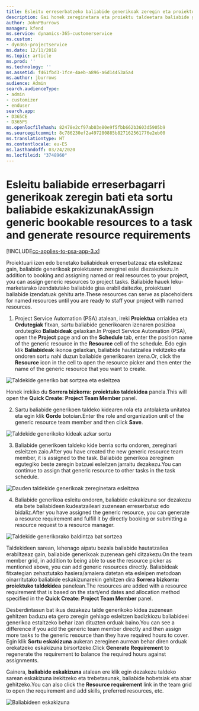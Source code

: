 ```yaml
---
title: Esleitu erreserbatzeko baliabide generikoak zeregin eta proiektu talde bati
description: Gai honek zereginetara eta proiektu taldeetara baliabide generikoak erreserbatzeko informazioa eskaintzen du.
author: JohnPBurrows
manager: kfend
ms.service: dynamics-365-customerservice
ms.custom:
- dyn365-projectservice
ms.date: 12/11/2018
ms.topic: article
ms.prod: ''
ms.technology: ''
ms.assetid: f461fbd3-1fce-4aeb-a896-a6d14453a5a4
ms.author: jburrows
audience: Admin
search.audienceType:
- admin
- customizer
- enduser
search.app:
- D365CE
- D365PS
ms.openlocfilehash: 82478e2cf97ab03e80e9f5fbb662b3603d5905b9
ms.sourcegitcommit: 8c786230ef2a497280885b827162561776e2eb00
ms.translationtype: HT
ms.contentlocale: eu-ES
ms.lasthandoff: 03/24/2020
ms.locfileid: "3748960"
---
```

# <a name="assign-generic-bookable-resources-to-a-task-and-generate-resource-requirements"></a><span data-ttu-id="6b500-103">Esleitu baliabide erreserbagarri generikoak zeregin bati eta sortu baliabide eskakizunak</span><span class="sxs-lookup"><span data-stu-id="6b500-103">Assign generic bookable resources to a task and generate resource requirements</span></span> 

[!INCLUDE[cc-applies-to-psa-app-3.x](../includes/cc-applies-to-psa-app-3x.md)]

<span data-ttu-id="6b500-104">Proiektuari izen edo benetako baliabideak erreserbatzeaz eta esleitzeaz gain, baliabide generikoak proiektuaren zereginei eslei diezaiezkezu.</span><span class="sxs-lookup"><span data-stu-id="6b500-104">In addition to booking and assigning named or real resources to your project, you can assign generic resources to project tasks.</span></span> <span data-ttu-id="6b500-105">Baliabide hauek leku-marketarako izendatutako baliabide gisa erabil daitezke, proiektuari baliabide izendatuak gehitu arte.</span><span class="sxs-lookup"><span data-stu-id="6b500-105">These resources can serve as placeholders for named resources until you are ready to staff your project with named resources.</span></span> 

1. <span data-ttu-id="6b500-106">Project Service Automation (PSA) atalean, ireki **Proiektua** orrialdea eta **Ordutegiak** fitxan, sartu baliabide generikoaren izenaren posizioa ordutegiko **Baliabideak** gelaxkan.</span><span class="sxs-lookup"><span data-stu-id="6b500-106">In Project Service Automation (PSA), open the **Project** page and on the **Schedule** tab, enter the position name of the generic resource in the **Resource** cell of the schedule.</span></span> <span data-ttu-id="6b500-107">Edo egin klik **Baliabideak** ikonoa gelaxkan, baliabide hautatzailea irekitzeko eta ondoren sortu nahi duzun baliabide generikoaren izena.</span><span class="sxs-lookup"><span data-stu-id="6b500-107">Or, click the **Resource** icon in the cell to open the resource picker and then enter the name of the generic resource that you want to create.</span></span>

![Taldekide generiko bat sortzea eta esleitzea](media/RM-how-to-9.png)

<span data-ttu-id="6b500-109">Honek irekiko du **Sorrera bizkorra: proiektuko taldekidea** panela.</span><span class="sxs-lookup"><span data-stu-id="6b500-109">This will open the **Quick Create: Project Team Member** panel.</span></span> 

2. <span data-ttu-id="6b500-110">Sartu baliabide generikoen taldeko kidearen rola eta antolaketa unitatea eta egin klik **Gorde** botoian.</span><span class="sxs-lookup"><span data-stu-id="6b500-110">Enter the role and organization unit of the generic resource team member and then click **Save**.</span></span>

![Taldekide generikoko kideak azkar sortu](media/RM-how-to-10.png)

3. <span data-ttu-id="6b500-112">Baliabide generikoen taldeko kide berria sortu ondoren, zereginari esleitzen zaio.</span><span class="sxs-lookup"><span data-stu-id="6b500-112">After you have created the new generic resource team member, it is assigned to the task.</span></span> <span data-ttu-id="6b500-113">Baliabide generikoa zereginen egutegiko beste zeregin batzuei esleitzen jarraitu dezakezu.</span><span class="sxs-lookup"><span data-stu-id="6b500-113">You can continue to assign that generic resource to other tasks in the task schedule.</span></span>

![Dauden taldekide generikoak zereginetara esleitzea](media/RM-how-to-11.png)

4. <span data-ttu-id="6b500-115">Baliabide generikoa esleitu ondoren, baliabide eskakizuna sor dezakezu eta bete baliabideen kudeatzaileari zuzenean erreserbatuz edo bidaliz.</span><span class="sxs-lookup"><span data-stu-id="6b500-115">After you have assigned the generic resource, you can generate a resource requirement and fulfill it by directly booking or submitting a resource request to a resource manager.</span></span>

![Taldekide generikorako baldintza bat sortzea](media/RM-how-to-12.png)

<span data-ttu-id="6b500-117">Taldekideen sarean, lehenago aipatu bezala baliabide hautatzailea erabiltzeaz gain, baliabide generikoak zuzenean gehi ditzakezu.</span><span class="sxs-lookup"><span data-stu-id="6b500-117">On the team member grid, in addition to being able to use the resource picker as mentioned above, you can add generic resources directly.</span></span> <span data-ttu-id="6b500-118">Baliabideak fitxategian zehaztutako hasiera/amaiera datetan eta esleipen metodoan oinarritutako baliabide eskakizunarekin gehitzen dira **Sorrera bizkorra: proiektuko taldekidea** panelean.</span><span class="sxs-lookup"><span data-stu-id="6b500-118">The resources are added with a resource requirement that is based on the start/end dates and allocation method specified in the **Quick Create: Project Team Member** panel.</span></span>

<span data-ttu-id="6b500-119">Desberdintasun bat ikus dezakezu talde generikoko kidea zuzenean gehitzen baduzu eta gero zeregin gehiago esleitzen badizkiozu baliabideei generikoa estaltzeko behar izan dituzten orduak baino.</span><span class="sxs-lookup"><span data-stu-id="6b500-119">You can see a difference if you add the generic team member directly and then assign more tasks to the generic resource than they have required hours to cover.</span></span> <span data-ttu-id="6b500-120">Egin klik **Sortu eskakizuna** aukeran zereginen aurrean behar diren orduak orekatzeko eskakizuna birsortzeko.</span><span class="sxs-lookup"><span data-stu-id="6b500-120">Click **Generate Requirement** to regenerate the requirement to balance the required hours against assignments.</span></span>

<span data-ttu-id="6b500-121">Gainera, **baliabide eskakizuna** atalean ere klik egin dezakezu taldeko sarean eskakizuna irekitzeko eta trebetasunak, baliabide hobetsiak eta abar gehitzeko.</span><span class="sxs-lookup"><span data-stu-id="6b500-121">You can also click the **Resource requirement** link in the team grid to open the requirement and add skills, preferred resources, etc.</span></span>

![Baliabideen eskakizuna](media/RM-how-to-13.png)

